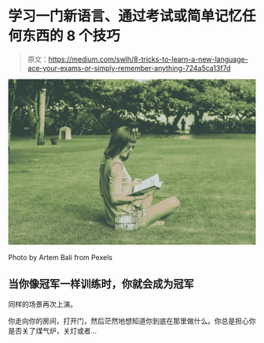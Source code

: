 # 学习一门新语言、通过考试或简单记忆任何东西的 8 个技巧

> 原文：<https://medium.com/swlh/8-tricks-to-learn-a-new-language-ace-your-exams-or-simply-remember-anything-724a5ca13f7d>

![](img/6d44d653beaa4206f83a0665bf2b83c2.png)

Photo by Artem Bali from Pexels

## 当你像冠军一样训练时，你就会成为冠军

同样的场景再次上演。

你走向你的房间，打开门，然后茫然地想知道你到底在那里做什么。你总是担心你是否关了煤气炉，关灯或者…